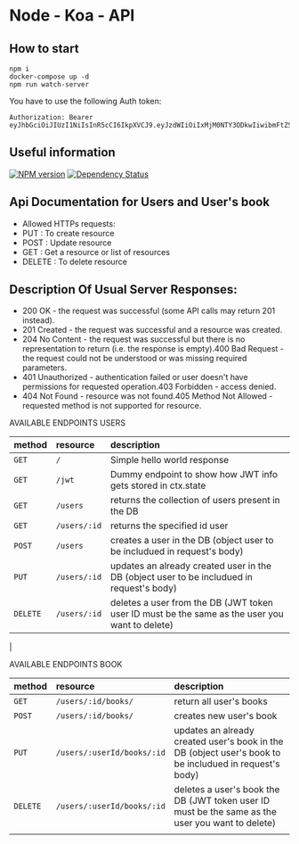 # Node - Koa - API

## How to start

```
npm i
docker-compose up -d
npm run watch-server
```

You have to use the following Auth token:
```
Authorization: Bearer eyJhbGciOiJIUzI1NiIsInR5cCI6IkpXVCJ9.eyJzdWIiOiIxMjM0NTY3ODkwIiwibmFtZSI6IkpvaG4gRG9lIiwiaWF0IjoxNTE2MjM5MDIyfQ.zAIPIL0eT3YqDoXgIJ2hHPN7oJBeJ5_YHQk6pMdq6RA     
```


## Useful information

[![NPM version](https://img.shields.io/npm/v/node-typescript-koa-rest.svg)](https://www.npmjs.com/package/node-typescript-koa-rest)
[![Dependency Status](https://david-dm.org/javieraviles/node-typescript-koa-rest.svg)](https://david-dm.org/javieraviles/node-typescript-koa-rest)


Api Documentation for Users and User's book
-------------------------------------

* Allowed HTTPs requests:
* PUT     : To create resource 
* POST    : Update resource
* GET     : Get a resource or list of resources
* DELETE  : To delete resource

Description Of Usual Server Responses:
-------------------------------------

* 200 OK - the request was successful (some API calls may return 201 instead).
* 201 Created - the request was successful and a resource was created.
* 204 No Content - the request was successful but there is no representation to return (i.e. the response is empty).400 Bad Request - the request could not be understood or was missing required parameters.
* 401 Unauthorized - authentication failed or user doesn't have permissions for requested operation.403 Forbidden - access denied.
* 404 Not Found - resource was not found.405 Method Not Allowed - requested method is not supported for resource.




AVAILABLE ENDPOINTS USERS

| method             | resource         | description                                                                                    |
|:-------------------|:-----------------|:-----------------------------------------------------------------------------------------------|
| `GET`              | `/`              | Simple hello world response                                                                    |
| `GET`              | `/jwt`           | Dummy endpoint to show how JWT info gets stored in ctx.state                                   |
| `GET`              | `/users`         | returns the collection of users present in the DB                                              |
| `GET`              | `/users/:id`     | returns the specified id user                                                                  |
| `POST`             | `/users`         | creates a user in the DB (object user to be includued in request's body)                       |
| `PUT`              | `/users/:id`     | updates an already created user in the DB (object user to be includued in request's body)      |
| `DELETE`           | `/users/:id`     | deletes a user from the DB (JWT token user ID must be the same as the user you want to delete) |
| 

AVAILABLE ENDPOINTS BOOK

| method             | resource                  | description                                                                                            |
|:-------------------|:--------------------------|:-------------------------------------------------------------------------------------------------------|
| `GET`              | `/users/:id/books/`       | return all user's books                                                                                |
| `POST`             | `/users/:id/books/`       | creates new user's book                                                                                |
| `PUT`              | `/users/:userId/books/:id`| updates an already created user's book in the DB (object user's book to be includued in request's body)|                                             
| `DELETE`           | `/users/:userId/books/:id`| deletes a user's book the DB (JWT token user ID must be the same as the user you want to delete)       |
|                    |                           |                                                                                                        |




